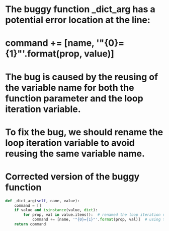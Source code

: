 # The buggy function _dict_arg has a potential error location at the line:
# command += [name, '"{0}={1}"'.format(prop, value)]
# The bug is caused by the reusing of the variable name for both the function parameter and the loop iteration variable.

# To fix the bug, we should rename the loop iteration variable to avoid reusing the same variable name.

# Corrected version of the buggy function
```python
def _dict_arg(self, name, value):
    command = []
    if value and isinstance(value, dict):
        for prop, val in value.items():  # renamed the loop iteration variable to val
            command += [name, '"{0}={1}"'.format(prop, val)]  # using the renamed loop iteration variable 'val'
    return command
```